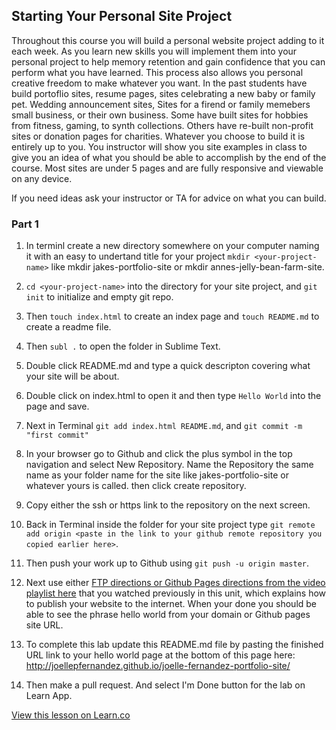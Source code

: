 

## Starting Your Personal Site Project

Throughout this course you will build a personal website project adding to it each week. As you learn new skills you will implement them into your personal project to help memory retention and gain confidence that you can perform what you have learned. This process also allows you personal creative freedom to make whatever you want. In the past students have build portoflio sites, resume pages, sites celebrating a new baby or family pet. Wedding announcement sites, Sites for a firend or family memebers small business, or their own business. Some have built sites for hobbies from fitness, gaming, to synth collections. Others have re-built non-profit sites or donation pages for charities. Whatever you choose to build it is entirely up to you. You instructor will show you site examples in class to give you an idea of what you should be able to accomplish by the end of the course. Most sites are under 5 pages and are fully responsive and viewable on any device.

If you need ideas ask your instructor or TA for advice on what you can build.

### Part 1

1. In terminl create a new directory somewhere on your computer naming it with an easy to undertand title for your project `mkdir <your-project-name>` like mkdir jakes-portfolio-site or mkdir annes-jelly-bean-farm-site.

2. `cd <your-project-name>` into the directory for your site project, and `git init` to initialize and empty git repo.

3. Then `touch index.html` to create an index page and `touch README.md` to create a readme file.

4. Then `subl .` to open the folder in Sublime Text.

5. Double click README.md and type a quick descripton covering what your site will be about.

6. Double click on index.html to open it and then type `Hello World` into the page and save.

7. Next in Terminal `git add index.html README.md`, and `git commit -m "first commit"`

8. In your browser go to Github and click the plus symbol in the top navigation and select New Repository. Name the Repository the same name as your folder name for the site like jakes-portfolio-site or whatever yours is called. then click create repository.

9. Copy either the ssh or https link to the repository on the next screen.

10. Back in Terminal inside the folder for your site project type `git remote add origin <paste in the link to your github remote repository you copied earlier here>`.

11. Then push your work up to Github using `git push -u origin master`.

12. Next use either [FTP directions or Github Pages directions from the video playlist here](https://www.youtube.com/watch?v=q89ZQXsIFQQ&list=PLj148bJp5wiwrxCm4xRyKfG7K3CnAPfIT) that you watched previously in this unit, which explains how to publish your website to the internet. When your done you should be able to see the phrase hello world from your domain or Github pages site URL.

13. To complete this lab update this README.md file by pasting the finished URL link to your hello world page at the bottom of this page here: http://joellepfernandez.github.io/joelle-fernandez-portfolio-site/

14. Then make a pull request. And select I'm Done button for the lab on Learn App.

<a href='https://learn.co/lessons/fe-personal-site-project-p-1' data-visibility='hidden'>View this lesson on Learn.co</a>

